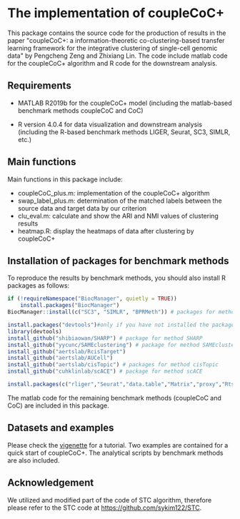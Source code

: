 # The implementation of coupleCoC+
This package contains the source code for the production of results in the paper "coupleCoC+: a information-theoretic co-clustering-based transfer learning framework for the integrative clustering of single-cell genomic data" by Pengcheng Zeng and Zhixiang Lin. The code include matlab code for the coupleCoC+ algorithm and R code for the downstream analysis. 

## Requirements
* MATLAB R2019b for the coupleCoC+ model (including the matlab-based benchmark methods coupleCoC and CoC)
- R version 4.0.4 for data visualization and downstream analysis (including the R-based benchmark methods LIGER, Seurat, SC3, SIMLR, etc.)

## Main functions
Main functions in this package include:
* coupleCoC_plus.m: implementation of the coupleCoC+ algorithm
* swap_label_plus.m: determination of the matched labels between the source data and target data by our criterion
* clu_eval.m: calculate and show the ARI and NMI values of clustering results
* heatmap.R: display the heatmaps of data after clustering by coupleCoC+

## Installation of packages for benchmark methods
To reproduce the results by benchmark methods, you should also install R packages as follows:
```R
if (!requireNamespace("BiocManager", quietly = TRUE))
    install.packages("BiocManager")
BiocManager::install(c("SC3", "SIMLR", "BPRMeth")) # packages for methods SC3, SIMLR and BPRMeth
```
```R
install.packages("devtools")#only if you have not installed the package "devtools"
library(devtools)
install_github("shibiaowan/SHARP") # package for method SHARP
install_github("yycunc/SAMEclustering") # package for method SAMEclustering
install_github("aertslab/RcisTarget")
install_github("aertslab/AUCell")
install_github("aertslab/cisTopic") # packages for method cisTopic
install_github("cuhklinlab/scACE") # package for method scACE
```
```R
install.packages(c("rliger","Seurat","data.table","Matrix","proxy","Rtsne","densityClust","data.table","irlba","umap","ggplot2")) # packages for methods LIGER, Seurat, Cusanovich2018 and data visualization
```
The matlab code for the remaining benchmark methods (coupleCoC and CoC) are included in this package.

## Datasets and examples
Please check the [vigenette](https://github.com/cuhklinlab/coupleCoC_plus/blob/main/vignettes/vignette.md) for a tutorial. Two examples are contained for a quick start of coupleCoC+. The analytical scripts by benchmark methods are also included.

## Acknowledgement
We utilized and modified part of the code of STC algorithm, therefore please refer to the STC code at https://github.com/sykim122/STC.

